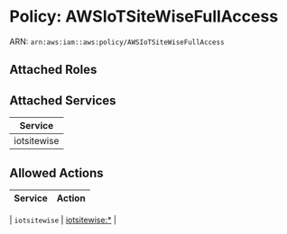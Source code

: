 # Policy: AWSIoTSiteWiseFullAccess

ARN: `arn:aws:iam::aws:policy/AWSIoTSiteWiseFullAccess`

## Attached Roles

## Attached Services

| Service |
|---------|
| iotsitewise |

## Allowed Actions

| Service | Action |
|:-------:|--------|

| `iotsitewise` | [iotsitewise:*](../actions.md#iotsitewise:all) |
